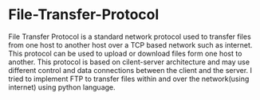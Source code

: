 # File-Transfer-Protocol

File Transfer Protocol is a standard network protocol used to transfer files from one host to another host over a TCP based network such as internet. 
This protocol can be used to upload or download files form one host to another. 
This protocol is based on cilent-server architecture and may use different control and data connections between the client and the server.
I tried to implement FTP to transfer files within and over the network(using internet) using python language.
